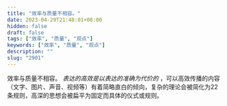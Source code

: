 ```yaml
---
title: "效率与质量不相容。"
date: 2023-04-29T21:48:01+08:00
hidden: false
draft: false
tags: ["效率", "质量", "观点"]
keywords: ["效率", "质量", "观点"]
description: ""
slug: "2901"
---
```


效率与质量不相容。 *表达的高效是以表达的准确为代价的* ，可以高效传播的内容（文字、图片、声音、视频等）有着简略直白的倾向，复杂的理论会被简化为22条规则，高深的思想会被扁平为固定而具体的仪式或规则。
